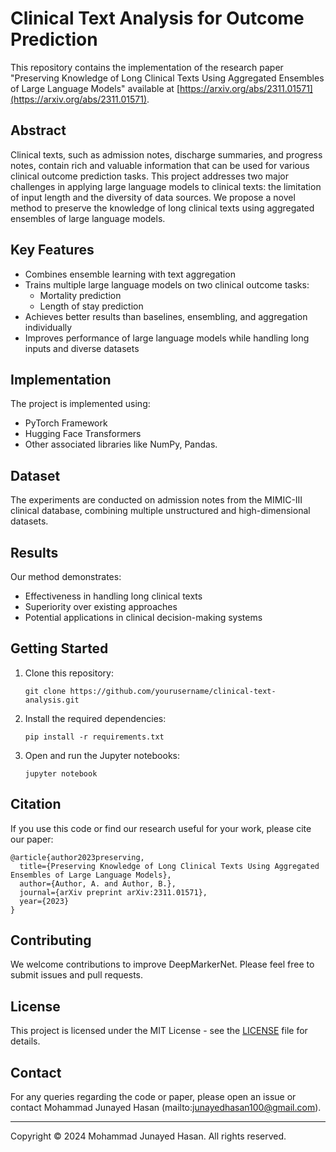 # Clinical Text Analysis for Outcome Prediction

This repository contains the implementation of the research paper "Preserving Knowledge of Long Clinical Texts Using Aggregated Ensembles of Large Language Models" available at [https://arxiv.org/abs/2311.01571](https://arxiv.org/abs/2311.01571).

## Abstract

Clinical texts, such as admission notes, discharge summaries, and progress notes, contain rich and valuable information that can be used for various clinical outcome prediction tasks. This project addresses two major challenges in applying large language models to clinical texts: the limitation of input length and the diversity of data sources. We propose a novel method to preserve the knowledge of long clinical texts using aggregated ensembles of large language models.

## Key Features

- Combines ensemble learning with text aggregation
- Trains multiple large language models on two clinical outcome tasks:
  - Mortality prediction
  - Length of stay prediction
- Achieves better results than baselines, ensembling, and aggregation individually
- Improves performance of large language models while handling long inputs and diverse datasets

## Implementation

The project is implemented using:
- PyTorch Framework
- Hugging Face Transformers
- Other associated libraries like NumPy, Pandas.

## Dataset

The experiments are conducted on admission notes from the MIMIC-III clinical database, combining multiple unstructured and high-dimensional datasets.

## Results

Our method demonstrates:
- Effectiveness in handling long clinical texts
- Superiority over existing approaches
- Potential applications in clinical decision-making systems

## Getting Started

1. Clone this repository:
   ```
   git clone https://github.com/yourusername/clinical-text-analysis.git
   ```

2. Install the required dependencies:
   ```
   pip install -r requirements.txt
   ```

3. Open and run the Jupyter notebooks:
   ```
   jupyter notebook
   ```

## Citation

If you use this code or find our research useful for your work, please cite our paper:

```
@article{author2023preserving,
  title={Preserving Knowledge of Long Clinical Texts Using Aggregated Ensembles of Large Language Models},
  author={Author, A. and Author, B.},
  journal={arXiv preprint arXiv:2311.01571},
  year={2023}
}
```

## Contributing

We welcome contributions to improve DeepMarkerNet. Please feel free to submit issues and pull requests.


## License

This project is licensed under the MIT License - see the [LICENSE](LICENSE) file for details.

## Contact

For any queries regarding the code or paper, please open an issue or contact Mohammad Junayed Hasan (mailto:junayedhasan100@gmail.com).

---

Copyright © 2024 Mohammad Junayed Hasan. All rights reserved.
